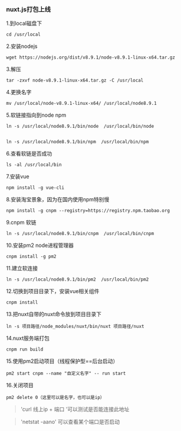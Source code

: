 ### nuxt.js打包上线 ###

1.到local磁盘下

	cd /usr/local


2.安装nodejs

	
	wget https://nodejs.org/dist/v8.9.1/node-v8.9.1-linux-x64.tar.gz

3.解压


	tar -zxvf node-v8.9.1-linux-x64.tar.gz -C /usr/local

4.更换名字

	mv /usr/local/node-v8.9.1-linux-x64/ /usr/local/node8.9.1

5.软链接指向到node npm

	ln -s /usr/local/node8.9.1/bin/node  /usr/local/bin/node


	ln -s /usr/local/node8.9.1/bin/npm  /usr/local/bin/npm 

6.查看软链是否成功


	ls -al /usr/local/bin

7.安装vue


	npm install -g vue-cli


8.安装淘宝景象，因为在国内使用npm特别慢


	npm install -g cnpm --registry=https://registry.npm.taobao.org


9.cnpm 软链

	ln -s /usr/local/node8.9.1/bin/cnpm  /usr/local/bin/cnpm

10.安装pm2 node进程管理器


	cnpm install -g pm2 

11.建立软连接


	ln -s /usr/local/node8.9.1/bin/pm2  /usr/local/bin/pm2


12.切换到项目目录下，安装vue相关组件

	cnpm install


13.把nuxt自带的nuxt命令放到项目目录下


	ln -s 项目路径/node_modules/nuxt/bin/nuxt 项目路径/nuxt

14.nuxt服务端打包

	cnpm run build


15.使用pm2启动项目（线程保护型==后台启动）

	pm2 start cnpm --name "自定义名字" -- run start

16.关闭项目

	pm2 delete 0（这里可以是名字，也可以是ip）






> 'curl 线上ip + 端口 '可以测试是否能连接此地址


> 'netstat -aano' 可以查看某个端口是否启动


